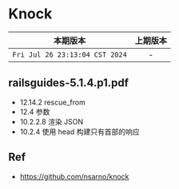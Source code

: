 # Knock

|本期版本| 上期版本
|:---:|:---:
`Fri Jul 26 23:13:04 CST 2024` | -

## railsguides-5.1.4.p1.pdf


* 12.14.2 rescue_from
* 12.4 参数
* 10.2.2.8 渲染 JSON
* 10.2.4 使用 head 构建只有首部的响应

## Ref

* <https://github.com/nsarno/knock>